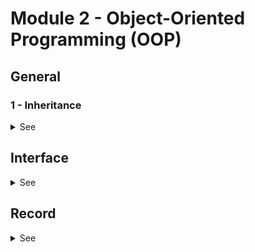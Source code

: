 # Module 2 - Object-Oriented Programming (OOP)

## General



### 1 - Inheritance

<details>

 <summary>See</summary>

Inheritance is the action to based a class on another class.

In Java, we use the word extends.

```
public class Vehicule {...}

public class Car extends Vehicule {...}
```

*Attention* : In Java multiple inheritance is not possible, i,e, a class can only extends one class.

```
public class Mamal {...}

public class Human {...}

public class Person extends Mamal, Human {...} // This is not correct
```


A class can extends an extended class, this is correct:

```
public class Mamal {...}

public class Human extends Mamal {...}

public class Person extends Human {...} 
```

Inheritance is use to create smaller object with well define behavior.


It also helps for code re-use.


**Abstract** class

An abstract class is a class that cannot be instanciated.

It usually contains one or more abstract method.

When a class extends an abstract class, it has to implements all the extract method. 

If it does not, then the class will also be abstract.


**Final** class

A final class is a class that cannot be extended.

It is usually used when building framework to make sure the user will not a class that is not supposed to be.


Tip:

A class cannot be final and abstract ...


</details>


## Interface

<details>

 <summary>See</summary>

A interface defines a protocol for a class to follow.

If a class "agrees" tp follow an interface, it implements it.

```
public class Car implement Drivable { }
```

A class Car implements multiple interfaces.

```
public class FlyingCar implements Drivable, Flyable { }
```

An Interface can extens one or more interface

```

public Interface Drivable {...}

public Interface Flyable

public Interface FlyAndDrive extends Drivable, Flyable

```

Note the keywork extends for an interface to "extends" another interface.

Interface are usually used to describe a possible action for multiple class.

For example, the Java Interface Serialisable indicates that the class can be serialize, the Interface Comparable means the class can be compare to another object, etc.


**Default** method in interface


A default method in an interface is a method wih code.

This was created to assure backward compatibility.


**Static** method in interface

Interface can also define static method.

It is the same as Default, the implementation of the method will be inside the interface.

The idea is to allow the developer to group method that would make sense to be in the interface.



**Functional** interface

A functional interface is noted with the annotation @FunctionalInterface

A functional interface can have only one method. If you try to add more it will not compile.

A functional interface can contains default method.


</details>


## Record

<details>

 <summary>See</summary>


A record is a new type a class. It was created to gratly reduce the amount of code necessary for class holding data.

Data holding class are usually called POJO or DTO. They are classes intended only to carry pieces of data.

The record will be **immutable**.


```
public record Person(String firstName, String lastName) {}; 

```

This simple notation will give you the all argument constructor, getters, equals, hashCode and toString.

As the record is immutable, there is no setters.


Attention: getter will be function with the name of field only ( no get in front of it)

```
Person person = new Person("Nico", "Las");
System.out.println(person.firstName() + " " + person.lastName());
```

In a record, it is possible to add
- Other constructors
- Static fields
- Static methods


Keep in mind that Record are supposed to reduce boilerplate code for simple data object.

If you need to add constructors, fields and/or methods, you probably need a class.



</details>

